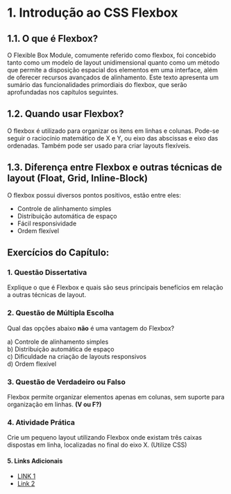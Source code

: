 # 1\. Introdução ao CSS Flexbox

## 1.1\. O que é Flexbox?

O Flexible Box Module, comumente referido como flexbox, foi concebido tanto como um modelo de layout unidimensional quanto como um método que permite a disposição espacial dos elementos em uma interface, além de oferecer recursos avançados de alinhamento. Este texto apresenta um sumário das funcionalidades primordiais do flexbox, que serão aprofundadas nos capítulos seguintes.

## 1.2\. Quando usar Flexbox?

O flexbox é utilizado para organizar os itens em linhas e colunas. Pode-se seguir o raciocínio matemático de X e Y, ou eixo das abscissas e eixo das ordenadas. Também pode ser usado para criar layouts flexíveis.

## 1.3\. Diferença entre Flexbox e outras técnicas de layout (Float, Grid, Inline-Block)

O flexbox possui diversos pontos positivos, estão entre eles:

* Controle de alinhamento simples  
* Distribuição automática de espaço  
* Fácil responsividade  
* Ordem flexível

## Exercícios do Capítulo:

### 1\. Questão Dissertativa  
Explique o que é Flexbox e quais são seus principais benefícios em relação a outras técnicas de layout.

### 2\. Questão de Múltipla Escolha  
Qual das opções abaixo **não** é uma vantagem do Flexbox?  

a) Controle de alinhamento simples  
b) Distribuição automática de espaço  
c) Dificuldade na criação de layouts responsivos  
d) Ordem flexível  

### 3\. Questão de Verdadeiro ou Falso  
Flexbox permite organizar elementos apenas em colunas, sem suporte para organização em linhas. **(V ou F?)**

### 4\. Atividade Prática  
Crie um pequeno layout utilizando Flexbox onde existam três caixas dispostas em linha, localizadas no final do eixo X. (Utilize CSS)

#### 5\. Links Adicionais

* [LINK 1](https://www.devmedia.com.br/css3-flexbox-funcionamento-e-propriedades/29532)
* [Link 2](https://www.dio.me/articles/fundamentos-basicos-de-flexbox-css)


